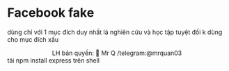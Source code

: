 # <b> Facebook fake </b>
dùng chỉ với 1 mục đích duy nhất là nghiên cứu và học tập tuyệt đối k dùng cho mục đích xấu 
<center> LH bản quyền: 🤙 Mr Q /telegram:@mrquan03</center>
tải npm install express trên shell 
